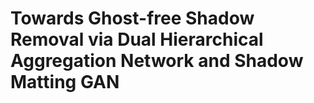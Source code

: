 # Towards Ghost-free Shadow Removal via Dual Hierarchical Aggregation Network and Shadow Matting GAN


